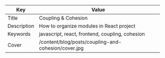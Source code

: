| Key         | Value                                               |
| ----------- | -----------------------------------------------     |
| Title       | Coupling & Cohesion                                 |
| Description | How to organize modules in React project            |
| Keywords    | javascript, react, frontend, coupling, cohesion     |
| Cover       | /content/blog/posts/coupling-and-cohesion/cover.jpg |
